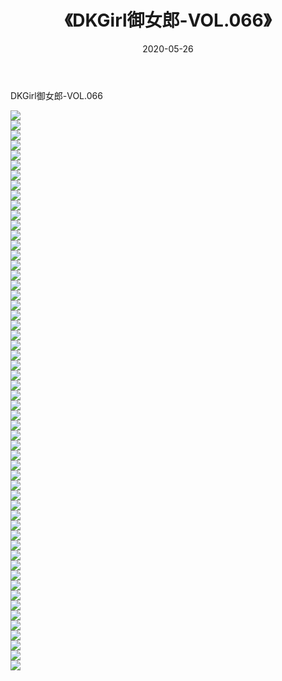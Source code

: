 ﻿---
layout: post
title:  《DKGirl御女郎-VOL.066》
date:   2020-05-26
img: http://img.660000.xyz/Sharelink/网络美图/2020/DKGirl御女郎-VOL.066/000.jpg
categories: [美女, 清纯, 唯美]
---

DKGirl御女郎-VOL.066

  ![](http://img.660000.xyz/Sharelink/网络美图/2020/DKGirl御女郎-VOL.066/001.jpg) <br> ![](http://img.660000.xyz/Sharelink/网络美图/2020/DKGirl御女郎-VOL.066/002.jpg) <br> ![](http://img.660000.xyz/Sharelink/网络美图/2020/DKGirl御女郎-VOL.066/003.jpg) <br> ![](http://img.660000.xyz/Sharelink/网络美图/2020/DKGirl御女郎-VOL.066/004.jpg) <br> ![](http://img.660000.xyz/Sharelink/网络美图/2020/DKGirl御女郎-VOL.066/005.jpg) <br> ![](http://img.660000.xyz/Sharelink/网络美图/2020/DKGirl御女郎-VOL.066/006.jpg) <br> ![](http://img.660000.xyz/Sharelink/网络美图/2020/DKGirl御女郎-VOL.066/007.jpg) <br> ![](http://img.660000.xyz/Sharelink/网络美图/2020/DKGirl御女郎-VOL.066/008.jpg) <br> ![](http://img.660000.xyz/Sharelink/网络美图/2020/DKGirl御女郎-VOL.066/009.jpg) <br> ![](http://img.660000.xyz/Sharelink/网络美图/2020/DKGirl御女郎-VOL.066/010.jpg) <br> ![](http://img.660000.xyz/Sharelink/网络美图/2020/DKGirl御女郎-VOL.066/011.jpg) <br> ![](http://img.660000.xyz/Sharelink/网络美图/2020/DKGirl御女郎-VOL.066/012.jpg) <br> ![](http://img.660000.xyz/Sharelink/网络美图/2020/DKGirl御女郎-VOL.066/013.jpg) <br> ![](http://img.660000.xyz/Sharelink/网络美图/2020/DKGirl御女郎-VOL.066/014.jpg) <br> ![](http://img.660000.xyz/Sharelink/网络美图/2020/DKGirl御女郎-VOL.066/015.jpg) <br> ![](http://img.660000.xyz/Sharelink/网络美图/2020/DKGirl御女郎-VOL.066/016.jpg) <br> ![](http://img.660000.xyz/Sharelink/网络美图/2020/DKGirl御女郎-VOL.066/017.jpg) <br> ![](http://img.660000.xyz/Sharelink/网络美图/2020/DKGirl御女郎-VOL.066/018.jpg) <br> ![](http://img.660000.xyz/Sharelink/网络美图/2020/DKGirl御女郎-VOL.066/019.jpg) <br> ![](http://img.660000.xyz/Sharelink/网络美图/2020/DKGirl御女郎-VOL.066/020.jpg) <br> ![](http://img.660000.xyz/Sharelink/网络美图/2020/DKGirl御女郎-VOL.066/021.jpg) <br> ![](http://img.660000.xyz/Sharelink/网络美图/2020/DKGirl御女郎-VOL.066/022.jpg) <br> ![](http://img.660000.xyz/Sharelink/网络美图/2020/DKGirl御女郎-VOL.066/023.jpg) <br> ![](http://img.660000.xyz/Sharelink/网络美图/2020/DKGirl御女郎-VOL.066/024.jpg) <br> ![](http://img.660000.xyz/Sharelink/网络美图/2020/DKGirl御女郎-VOL.066/025.jpg) <br> ![](http://img.660000.xyz/Sharelink/网络美图/2020/DKGirl御女郎-VOL.066/026.jpg) <br> ![](http://img.660000.xyz/Sharelink/网络美图/2020/DKGirl御女郎-VOL.066/027.jpg) <br> ![](http://img.660000.xyz/Sharelink/网络美图/2020/DKGirl御女郎-VOL.066/028.jpg) <br> ![](http://img.660000.xyz/Sharelink/网络美图/2020/DKGirl御女郎-VOL.066/029.jpg) <br> ![](http://img.660000.xyz/Sharelink/网络美图/2020/DKGirl御女郎-VOL.066/030.jpg) <br> ![](http://img.660000.xyz/Sharelink/网络美图/2020/DKGirl御女郎-VOL.066/031.jpg) <br> ![](http://img.660000.xyz/Sharelink/网络美图/2020/DKGirl御女郎-VOL.066/032.jpg) <br> ![](http://img.660000.xyz/Sharelink/网络美图/2020/DKGirl御女郎-VOL.066/033.jpg) <br> ![](http://img.660000.xyz/Sharelink/网络美图/2020/DKGirl御女郎-VOL.066/034.jpg) <br> ![](http://img.660000.xyz/Sharelink/网络美图/2020/DKGirl御女郎-VOL.066/035.jpg) <br> ![](http://img.660000.xyz/Sharelink/网络美图/2020/DKGirl御女郎-VOL.066/036.jpg) <br> ![](http://img.660000.xyz/Sharelink/网络美图/2020/DKGirl御女郎-VOL.066/037.jpg) <br> ![](http://img.660000.xyz/Sharelink/网络美图/2020/DKGirl御女郎-VOL.066/038.jpg) <br> ![](http://img.660000.xyz/Sharelink/网络美图/2020/DKGirl御女郎-VOL.066/039.jpg) <br> ![](http://img.660000.xyz/Sharelink/网络美图/2020/DKGirl御女郎-VOL.066/040.jpg) <br> ![](http://img.660000.xyz/Sharelink/网络美图/2020/DKGirl御女郎-VOL.066/041.jpg) <br> ![](http://img.660000.xyz/Sharelink/网络美图/2020/DKGirl御女郎-VOL.066/042.jpg) <br> ![](http://img.660000.xyz/Sharelink/网络美图/2020/DKGirl御女郎-VOL.066/043.jpg) <br> ![](http://img.660000.xyz/Sharelink/网络美图/2020/DKGirl御女郎-VOL.066/044.jpg) <br> ![](http://img.660000.xyz/Sharelink/网络美图/2020/DKGirl御女郎-VOL.066/045.jpg) <br> ![](http://img.660000.xyz/Sharelink/网络美图/2020/DKGirl御女郎-VOL.066/046.jpg) <br> ![](http://img.660000.xyz/Sharelink/网络美图/2020/DKGirl御女郎-VOL.066/047.jpg) <br> ![](http://img.660000.xyz/Sharelink/网络美图/2020/DKGirl御女郎-VOL.066/048.jpg) <br> ![](http://img.660000.xyz/Sharelink/网络美图/2020/DKGirl御女郎-VOL.066/049.jpg) <br> ![](http://img.660000.xyz/Sharelink/网络美图/2020/DKGirl御女郎-VOL.066/050.jpg) <br> ![](http://img.660000.xyz/Sharelink/网络美图/2020/DKGirl御女郎-VOL.066/051.jpg) <br> ![](http://img.660000.xyz/Sharelink/网络美图/2020/DKGirl御女郎-VOL.066/052.jpg) <br> ![](http://img.660000.xyz/Sharelink/网络美图/2020/DKGirl御女郎-VOL.066/053.jpg) <br> ![](http://img.660000.xyz/Sharelink/网络美图/2020/DKGirl御女郎-VOL.066/054.jpg) <br> ![](http://img.660000.xyz/Sharelink/网络美图/2020/DKGirl御女郎-VOL.066/055.jpg) <br> ![](http://img.660000.xyz/Sharelink/网络美图/2020/DKGirl御女郎-VOL.066/056.jpg) <br>